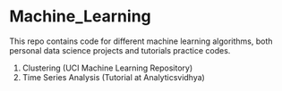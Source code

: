 # Machine_Learning

This repo contains code for different machine learning algorithms, both personal data science projects and tutorials practice codes. 

1. Clustering (UCI Machine Learning Repository)
2. Time Series Analysis (Tutorial at Analyticsvidhya)
